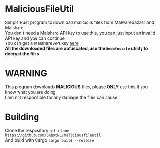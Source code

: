 # MaliciousFileUtil
Simple Rust program to download malicious files from Malwarebazaar and Malshare\
You don't need a Malshare API key to use this, you can just input an invalid API key and you can continue\
You can get a Malshare API key [here](https://malshare.com/register.php)\
**All the downloaded files are obfuscated, use the `Deobfuscate` utility to decrypt the files**
# WARNING
This program downloads **MALICIOUS** files, please **ONLY** use this if you know what you are doing\
I am not responsible for any damage the files can cause
# Building
Clone the respository `git clone https://github.com/SKBotNL/maliciousfileutil`\
And build with Cargo `cargo build --release`
